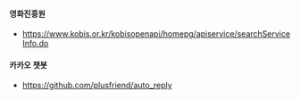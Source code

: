 #### 영화진흥원
- https://www.kobis.or.kr/kobisopenapi/homepg/apiservice/searchServiceInfo.do

#### 카카오 챗봇
- https://github.com/plusfriend/auto_reply